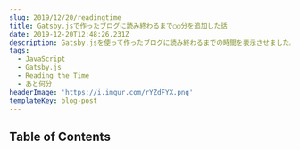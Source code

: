 ```yaml
---
slug: 2019/12/20/readingtime
title: Gatsby.jsで作ったブログに読み終わるまで○○分を追加した話
date: 2019-12-20T12:48:26.231Z
description: Gatsby.jsを使って作ったブログに読み終わるまでの時間を表示させました。
tags:
  - JavaScript
  - Gatsby.js
  - Reading the Time
  - あと何分
headerImage: 'https://i.imgur.com/rYZdFYX.png'
templateKey: blog-post
---
```




## Table of Contents

```toc

```
